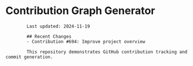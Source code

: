 # Contribution Graph Generator
            
            Last updated: 2024-11-19
            
            ## Recent Changes
            - Contribution #694: Improve project overview
            
            This repository demonstrates GitHub contribution tracking and commit generation.
        